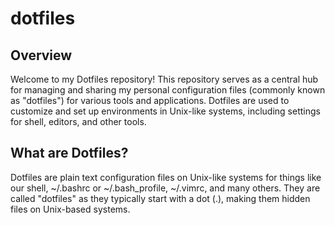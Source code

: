 # dotfiles

## Overview

Welcome to my Dotfiles repository! This repository serves as a central hub for managing and sharing my personal configuration files (commonly known as "dotfiles") for various tools and applications. Dotfiles are used to customize and set up environments in Unix-like systems, including settings for shell, editors, and other tools.

## What are Dotfiles?

Dotfiles are plain text configuration files on Unix-like systems for things like our shell, ~/.bashrc or ~/.bash_profile, ~/.vimrc, and many others. They are called "dotfiles" as they typically start with a dot (.), making them hidden files on Unix-based systems.
